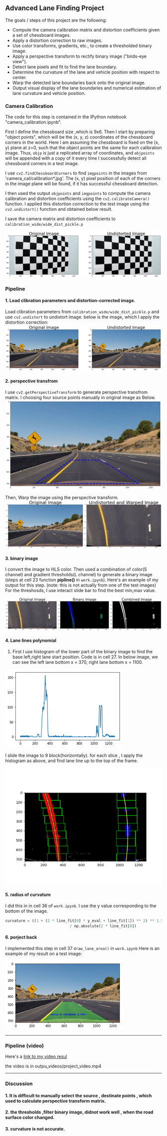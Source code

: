 ## **Advanced Lane Finding Project**

The goals / steps of this project are the following:

* Compute the camera calibration matrix and distortion coefficients given a set of chessboard images.
* Apply a distortion correction to raw images.
* Use color transforms, gradients, etc., to create a thresholded binary image.
* Apply a perspective transform to rectify binary image ("birds-eye view").
* Detect lane pixels and fit to find the lane boundary.
* Determine the curvature of the lane and vehicle position with respect to center.
* Warp the detected lane boundaries back onto the original image.
* Output visual display of the lane boundaries and numerical estimation of lane curvature and vehicle position.

[//]: # (Image References)

[image1]: ./output_images/origin_undistorted_grids.png "Undistorted Grids"
[image2]: ./output_images/origin_undistorted.png "Undistorted"
[image3]: ./output_images/src_reigen.png "Corners"
[image4]: ./output_images/warped.png "Warp Example"
[image5]: ./output_images/combined_binary.png "Binary Image"
[image6]: ./output_images/base_position.png "Laen line base"
[image7]: ./output_images/polyfit_left_right.png "Polyfit"
[image8]: ./output_images/draw_lane_area.png "Project to Ori"

### Camera Calibration

The code for this step is contained in the IPython notebook  "camera_calibration.ipynb".  

First I define the chessboard size ,which is 9x6. Then I start by preparing "object points", which will be the (x, y, z) coordinates of the chessboard corners in the world. Here I am assuming the chessboard is fixed on the (x, y) plane at z=0, such that the object points are the same for each calibration image.  Thus, `objp` is just a replicated array of coordinates, and `objpoints` will be appended with a copy of it every time I successfully detect all chessboard corners in a test image.  

I use `cv2.findChessboardCorners` to find `imgpoints` in the images from 'camera_cal/calibration*.jpg'.  The (x, y) pixel position of each of the corners in the image plane will be found, if it has successful chessboard detection.  

I then used the output `objpoints` and `imgpoints` to compute the camera calibration and distortion coefficients using the `cv2.calibrateCamera()` function.  I applied this distortion correction to the test image using the `cv2.undistort()` function and obtained below result.

I save the camera matrix and distortion coefficients to `calibration_wide/wide_dist_pickle.p`

![alt text][image1]

### Pipeline

#### 1. Load clibration parameters and distortion-corrected image.

Load clibration parameters from `calibration_wide/wide_dist_pickle.p` and use `cv2.undistort` to undistort image.
below is the image, which I apply the distortion correction:
![alt text][image2]

#### 2. perspective transfrom

I use `cv2.getPerspectiveTransform` to generate perspective transfrom matrix. I choosing four source points manually in original image as Below.
![alt text][image3]

Then, Warp the image using the perspective transform.
![alt text][image4]


#### 3. binary image

I convert the image to HLS color. Then used a combination of color(S channel) and gradient thresholds(L channel) to generate a binary image (steps at cell 23 function **pipline()** in `work.ipynb`).  Here's an example of my output for this step.  (note: this is not actually from one of the test images)
For the threshosds, I use interact slide bar to find the best min,max value.

![alt text][image5]


#### 4. Lane lines polynomial

1) First I use histogram of the lower part of the binary image to find the base left,right lane start position. Code is in cell 27.
 In below image, we can see the left lane bottom x = 370, right lane bottom x = 1100.

![alt text][image6]

I slide the image to 9 block(horizontally). for each slice , I apply the histogram as above, and find lane line up to the top of the frame.

![alt text][image7]

#### 5. radius of curvature

I did this in in cell 36 of `work.ipynb`. I use the y value corresponding to the bottom of the image.
```python
curvature = ((1 + (2 * line_fit[0] * y_eval + line_fit[1]) ** 2) ** 1.5) \
                             / np.absolute(2 * line_fit[0])
```

#### 6. porject back

I implemented this step in cell 37 `draw_lane_area()` in `work.ipynb` Here is an example of my result on a test image:

![alt text][image8]

---

### Pipeline (video)

Here's a [link to my video resul](https://youtu.be/4D2qxNSRwCo)

the video is in outpu_videos/project_video.mp4

---

### Discussion

#### 1. It is difficult to manually select the source , destinate points , which used to calculate perspective transform matrix.

#### 2. the thresholds ,filter binary image, didnot work well , when the road surface color changed.

#### 3. curvature is not accurate.
